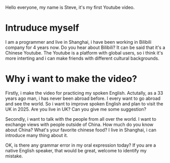 Hello everyone, my name is Steve, it's my first Youtube video.

# Intruduce myself

I am a programmer and live in Shanghai, i have been working in Bilibili company for 4 years now. Do you hear about Bilibili? It can be said that it's a Chinese Youtube. The Youtube is a platform with global users, so i think it's more interting and i can make friends with different cultural backgrounds.

# Why i want to make the video?

Firstly, i make the video for practicing my spoken English. Actutally, as a 33 years ago man, i has never been abroad before. I every want to go abroad and see the world. So i want to improve spoken English and plan to visit the UK in 2025. Are you live in UK? Can you give me some suggestion?

Secondly, i want to talk with the people from all over the world. I want to exchange views with people outside of China. How much do you know about China? What's your favorite chinese food? I live in Shanghai, i can introduce many thing about it.

OK, is there any grammar error in my oral expression today? If you are a native English speaker, that would be great, welcome to identify my mistake.



